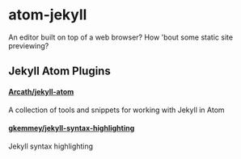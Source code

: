 atom-jekyll
===========

An editor built on top of a web browser? How 'bout some static site previewing?


Jekyll Atom Plugins
--------------------

#### [Arcath/jekyll-atom](https://github.com/Arcath/jekyll-atom)
A collection of tools and snippets for working with Jekyll in Atom 

#### [gkemmey/jekyll-syntax-highlighting](https://github.com/gkemmey/jekyll-syntax-highlighting)
Jekyll syntax highlighting
